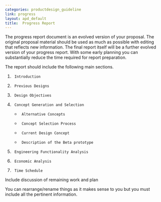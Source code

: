 ```yaml
---
categories: productdesign_guideline
link: progress
layout: apd_default
title:  Progress Report
---
```


The progress report document is an evolved version of your proposal. 
The original proposal material should be used as much as possible with 
editing that reflects new information. The final report itself will be a 
further evolved version of your progress report. With some early planning you 
can substantially reduce the time required for report preparation.

The report should include the following main sections. 

1.      Introduction

2.      Previous Designs

3.      Design Objectives

4.      Concept Generation and Selection

    *      Alternative Concepts

    *      Concept Selection Process

    *      Current Design Concept

    *      Description of the Beta prototype

5.      Engineering Functionality Analysis

6.      Economic Analysis

7.      Time Schedule

Include discussion of remaining work and plan

You can rearrange/rename things as it makes sense to you but you must 
include all the pertinent information.
